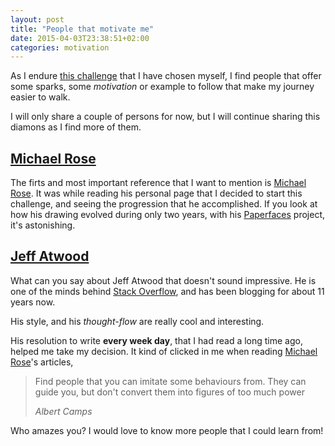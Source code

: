 ```yaml
---
layout: post
title: "People that motivate me"
date: 2015-04-03T23:38:51+02:00
categories: motivation
---
```


As I endure [this challenge][challenge] that I have chosen myself, I find people that offer some sparks, some _motivation_ or example to follow that make my journey easier to walk.

I will only share a couple of persons for now, but I will continue sharing this diamons as I find more of them.

## [Michael Rose](https://mademistakes.com/)

The firts and most important reference that I want to mention is [Michael Rose](https://mademistakes.com/). It was while reading his personal page that I decided to start this challenge, and seeing the progression that he accomplished. If you look at how his drawing evolved during only two years, with his [Paperfaces](https://mademistakes.com/paperfaces) project, it's astonishing.

## [Jeff Atwood](http://blog.codinghorror.com/10-years-of-coding-horror/)

What can you say about Jeff Atwood that doesn't sound impressive. He is one of the minds behind [Stack Overflow](http://www.stackoverflow.com), and has been blogging for about 11 years now.

His style, and his _thought-flow_ are really cool and interesting.

His resolution to write **every week day**, that I had read a long time ago, helped me take my decision. It kind of clicked in me when reading [Michael Rose](http://www.mademistakes.com)'s articles, 

<blockquote>
<p>Find people that you can imitate some behaviours from. They can guide you, but don't convert them into figures of too much power</p>
<footer><cite>Albert Camps</cite></footer>
</blockquote>

Who amazes you? I would love to know more people that I could learn from!

[challenge]: http://www.albertcamps.io/2015/03/14/blogging-365-days-challenge.html
